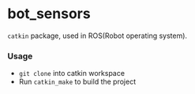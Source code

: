 # bot_sensors

`catkin` package, used in ROS(Robot operating system).

### Usage

- `git clone` into catkin workspace
- Run `catkin_make` to build the project
